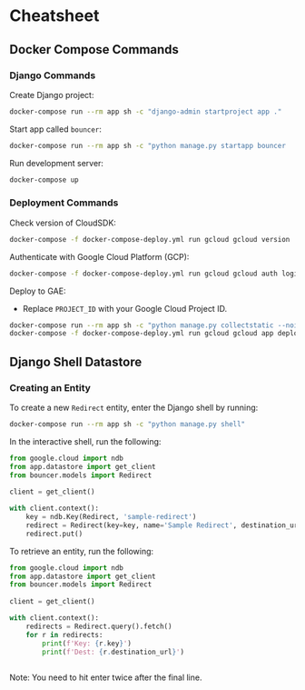 # Cheatsheet

## Docker Compose Commands

### Django Commands

Create Django project:

```sh
docker-compose run --rm app sh -c "django-admin startproject app ."
```

Start app called `bouncer`:

```sh
docker-compose run --rm app sh -c "python manage.py startapp bouncer
```

Run development server:

```sh
docker-compose up
```

### Deployment Commands

Check version of CloudSDK:

```sh
docker-compose -f docker-compose-deploy.yml run gcloud gcloud version
```

Authenticate with Google Cloud Platform (GCP):

```sh
docker-compose -f docker-compose-deploy.yml run gcloud gcloud auth login
```

Deploy to GAE:

 * Replace `PROJECT_ID` with your Google Cloud Project ID.

```sh
docker-compose run --rm app sh -c "python manage.py collectstatic --noinput"
docker-compose -f docker-compose-deploy.yml run gcloud gcloud app deploy --project PROJECT_ID
```

## Django Shell Datastore

### Creating an Entity

To create a new `Redirect` entity, enter the Django shell by running:

```sh
docker-compose run --rm app sh -c "python manage.py shell"
```

In the interactive shell, run the following:

```python
from google.cloud import ndb
from app.datastore import get_client
from bouncer.models import Redirect
 
client = get_client()

with client.context():
    key = ndb.Key(Redirect, 'sample-redirect')
    redirect = Redirect(key=key, name='Sample Redirect', destination_url='https://example.com')
    redirect.put()
```

To retrieve an entity, run the following:

```python
from google.cloud import ndb
from app.datastore import get_client
from bouncer.models import Redirect
 
client = get_client()

with client.context():
    redirects = Redirect.query().fetch()
    for r in redirects:
        print(f'Key: {r.key}')
        print(f'Dest: {r.destination_url}')
 
```

Note: You need to hit enter twice after the final line.
